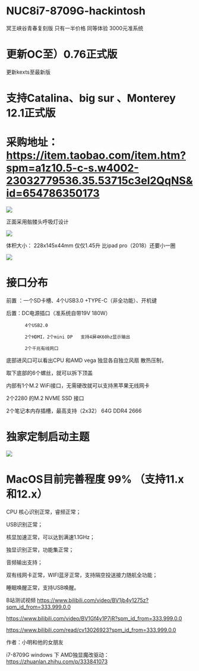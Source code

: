 # NUC8i7-8709G-hackintosh
冥王峡谷青春复刻版   只有一半价格 同等体验  3000元准系统

# 更新OC至）0.76正式版
更新kexts至最新版

# 支持Catalina、big sur 、Monterey 12.1正式版



# 采购地址：https://item.taobao.com/item.htm?spm=a1z10.5-c-s.w4002-23032779536.35.53715c3el2QqNS&id=654786350173


![](https://github.com/Xmingbai/NUC8i7-8709G-hackintosh/blob/main/8809G.png)


正面采用骷髅头呼吸灯设计

![](https://github.com/Xmingbai/NUC8i7-8709G-hackintosh/blob/main/2.png)

体积大小： 228x145x44mm  仅仅1.45升 比ipad pro（2018）还要小一圈

![](https://github.com/Xmingbai/NUC8i7-8709G-hackintosh/blob/main/4.png)

# 接口分布

前置 ：一个SD卡槽、4个USB3.0 +TYPE-C（非全功能）、开机键

后置：DC电源插口（准系统自带19V 180W）

           4个USB2.0
           
           2个HDMI，2个mini DP   支持4屏4K60hz显示输出
           
           2个千兆有线网口 

底部进风口可以看出CPU 和AMD vega 独显各自独立风扇 散热压制，

取下底部的6个螺丝，就可以拆下顶盖

内部有1个M.2 WiFi接口，无需硬改就可以支持黑苹果无线网卡

2个2280 的M.2 NVME SSD 接口

2个笔记本内存插槽，最高支持（2x32） 64G  DDR4 2666 



# 独家定制启动主题

![](https://github.com/Xmingbai/NUC8i7-8709G-hackintosh/blob/main/%E4%B8%BB%E9%A2%98mac.PNG)


# MacOS目前完善程度 99% （支持11.x 和12.x）

CPU 核心识别正常，睿频正常；

USB识别正常；

核显加速正常，可以达到满速1.1GHz；

独显识别正常，功能集正常；

音频输出支持；

双有线网卡正常，WIFI蓝牙正常，支持隔空投送接力随航全功能；

睡眠唤醒正常，支持USB唤醒。


B站测试视频 
https://www.bilibili.com/video/BV1jb4y1275z?spm_id_from=333.999.0.0

https://www.bilibili.com/video/BV1Gf4y1P7jR?spm_id_from=333.999.0.0



https://www.bilibili.com/read/cv13026923?spm_id_from=333.999.0.0 

作者：小明和他的女朋友


i7-8709G windows 下 AMD独显魔改驱动： https://zhuanlan.zhihu.com/p/333841073

